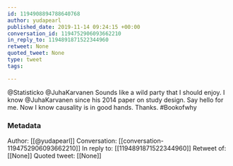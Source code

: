 ```yaml
---
id: 1194908894788640768
author: yudapearl
published_date: 2019-11-14 09:24:15 +00:00
conversation_id: 1194752906093662210
in_reply_to: 1194891871522344960
retweet: None
quoted_tweet: None
type: tweet
tags:

---
```


@Statisticko @JuhaKarvanen Sounds like a wild party that I should enjoy. I know @JuhaKarvanen since his 2014 paper on study design.
 Say hello for me. Now I know causality is in good hands.
Thanks. #Bookofwhy

### Metadata

Author: [[@yudapearl]]
Conversation: [[conversation-1194752906093662210]]
In reply to: [[1194891871522344960]]
Retweet of: [[None]]
Quoted tweet: [[None]]
